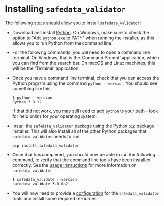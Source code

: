 # Installing `safedata_validator`

The following steps should allow you to install `safedata_validator`:

* Download and install [Python](https://www.python.org/downloads/). On Windows, make
  sure to check the option to "Add `python.exe` to PATH" when running the installer, as
  this allows you to run Python from the command line.

* For the following commands, you will need to open a command line terminal. On Windows,
  that is the 'Command Prompt' application, which you can find from the search bar. On
  macOS and Linux machines, this will be the 'Terminal' application.

* Once you have a command line terminal, check that you can access the Python program
  using the command `python --version`. You should see something like this:

    ```term
    $ python --version
    Python 3.9.12
    ```

    If that did not work, you may still need to add `python` to your path - look for
    help online for your operating system.

* Install the `safedata_validator` package using the Python `pip` package installer.
  This will also install all of the other Python packages that `safedata_validator`
  needs to run.

    ```term
    pip install safedata_validator
    ```

* Once that has completed, you should now be able to run the following command, to
  verify that the command line tools have been installed correctly. See the
  [usage
  instructions](../command_line_tools/safedata_validate.md#using-safedata_validate) for
  more information on `safedata_validate`.

    ```term
    $ safedata_validate --version
    safedata_validate 3.0.0a2
    ```

* You will now need to provide a [configuration](configuration.md) for the
  `safedata_validator` tools and install some required resources.
